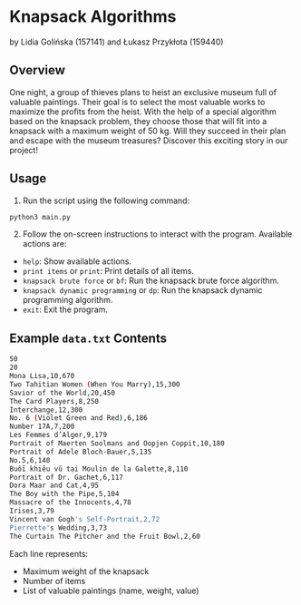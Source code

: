 # Knapsack Algorithms 
by Lidia Golińska (157141) and Łukasz Przykłota (159440)

## Overview

One night, a group of thieves plans to heist an exclusive museum full of valuable paintings. Their goal is to select the most valuable works to maximize the profits from the heist. With the help of a special algorithm based on the knapsack problem, they choose those that will fit into a knapsack with a maximum weight of 50 kg. Will they succeed in their plan and escape with the museum treasures? Discover this exciting story in our project!

## Usage

1. Run the script using the following command:
```sh
python3 main.py
```
2. Follow the on-screen instructions to interact with the program. Available actions are:

- `help`: Show available actions.
- `print items` or `print`: Print details of all items.
- `knapsack brute force` or `bf`: Run the knapsack brute force algorithm.
- `knapsack dynamic programming` or `dp`: Run the knapsack dynamic programming algorithm.
- `exit`: Exit the program.

## Example `data.txt` Contents

```sh
50
20
Mona Lisa,10,670
Two Tahitian Women (When You Marry),15,300
Savior of the World,20,450
The Card Players,8,250
Interchange,12,300
No. 6 (Violet Green and Red),6,186
Number 17A,7,200
Les Femmes d’Alger,9,179
Portrait of Maerten Soolmans and Oopjen Coppit,10,180
Portrait of Adele Bloch-Bauer,5,135
No.5,6,140
Buổi khiêu vũ tại Moulin de la Galette,8,110
Portrait of Dr. Gachet,6,117
Dora Maar and Cat,4,95
The Boy with the Pipe,5,104
Massacre of the Innocents,4,78
Irises,3,79
Vincent van Gogh's Self-Portrait,2,72
Pierrette's Wedding,3,73
The Curtain The Pitcher and the Fruit Bowl,2,60
```

Each line represents:

- Maximum weight of the knapsack
- Number of items
- List of valuable paintings (name, weight, value)
